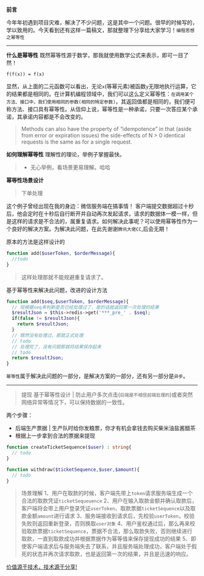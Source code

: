 **前言**

今年年初遇到项目灾难，解决了不少问题，这是其中一个问题。很早的时候写的，学以致用的。今天看到还有这样一篇稿文，那就整理下分享给大家学习！`编程思想之幂等性`
___

**什么是幂等性**
既然幂等性源于数学，那我就使用数学公式来表示，即可一目了然！
```
f(f(x)) = f(x)
```
显然，从上面的二元函数可以看出，无论`x`(等幂元素)被函数`y`无限地执行运算，它的结果都是相同的。在计算机编程领域中，我们可以这么定义幂等性：`在调用某个方法、接口中，我们使用相同的参数(相同的特定参数)`，其返回值都是相同的，我们便可称方法、接口具有幂等性。从信仰上说，幂等性是一种承诺，只要一次答应某个承诺，其承诺内容都是不会改变的。

> Methods can also have the property of “idempotence” in that (aside from error or expiration issues) the side-effects of N > 0 identical requests is the same as for a single request.

**如何理解幂等性**
理解性的理论，举例子掌握最快。
> - 无心举例，看场景更易理解。哈哈

**幂等性场景设计**
 > 下单处理

这个例子曾经出现在我的身边：微信服务端在搞事情！
客户端提交数据超过十秒后，他会定时在十秒后自行断开并自动再次发起请求，请求的数据体一模一样，但是这样的请求是不合法的，属重复请求。如何解决此事呢？可以使用幂等性作为一个良好的解决方案。为解决此问题，在此先谢谢`腾讯大佬CC`,后会无期！

原本的方法是这样设计的
```php
function add($userToken, $orderMessage){
  //todo
}
```
> 这样处理那就不能规避重复请求了。

基于幂等性来解决此问题，改进的设计方法
```php
function add($seq,$userToken, $orderMessage){
  // 现根据seq来判断是否已经处理过了，是的话就返回第一次处理的结果
  $resultJson = $this->redis->get('***_pre_' . $seq);
  if(false != $resultJson){
    return $resultJson;
  }
  // 既然没有处理过，那就正式处理
  // todo 
  // 处理完了，没有问题那就将结果保存起来
  // todo
  return $resultJson;
}
```
`幂等性`属于解决此问题的一部分，是解决方案的一部分，还有另一部分是`异步`。
___

> 提现
基于幂等性设计 | 防止用户多次点击(`后端是不相信前端处理的`)或者突然网络异常等情况下，可以保持数据的一致性。

两个步骤：
- 后端生产票据 | 生产队时给你发粮票，你才有机会拿钱去购买柴米油盐酱醋茶
- 根据上一步拿到合法的票据来提现

```php
function createTicketSequence($user) : string{
  // todo 
}
```
```php
function withdraw($ticketSequence,$user,$amount){
  // todo
}
```
> 场景理解
1、用户在取款的时候，客户端先带上`token`请求服务端生成一个合法的取款凭证`ticketSequeuence`
2、用户在输入取款金额并确认取款后，客户端将会带上用户登录凭证`userToken`、取款票据`ticketSequence`以及取款金额`amount`进行请求
3、服务端接收到请求后，先校验`userToken`，校验失败则返回重新登录，否则换取`user对象`
4、用户鉴权通过后，那么再来校验取款票据`ticketSequence`，票据不合法，那么取款失败，否则继续进行取款，一直到取款成功并根据票据作为幂等值来保存提现成功的结果
5、即使客户端请求后与服务端失去了联系，并且服务端处理成功，客户端处于假死的状态并再次请求取款，也是返回第一次的结果，并且是迅速的响应。

[价值源于技术，技术源于分享!](https://t.me/joinchat/GcYWPAvxWwmidarxqs8_ow)




